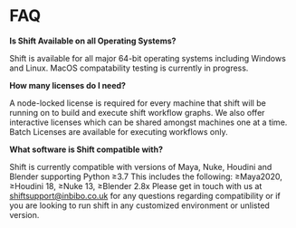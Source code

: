 # FAQ

**Is Shift Available on all Operating Systems?**

Shift is available for all major 64-bit operating systems including Windows and Linux. MacOS compatability testing is currently in progress.

**How many licenses do I need?**

A node-locked license is required for every machine that shift will be running on to build and execute shift workflow graphs.
We also offer interactive licenses which can be shared amongst machines one at a time.
Batch Licenses are available for executing workflows only.

**What software is Shift compatible with?**

Shift is currently compatible with versions of Maya, Nuke, Houdini and Blender supporting Python ≥3.7
This includes the following: ≥Maya2020, ≥Houdini 18, ≥Nuke 13, ≥Blender 2.8x
Please get in touch with us at <shiftsupport@inbibo.co.uk> for any questions regarding compatibility or if you are looking to run shift in any customized environment or unlisted version.
